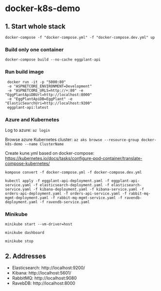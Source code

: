 # docker-k8s-demo

## 1. Start whole stack
`docker-compose -f "docker-compose.yml" -f "docker-compose.dev.yml" up`

### Build only one container
`docker-compose build --no-cache eggplant-api`

### Run build image
```
 docker run -it -p "5000:80" 
 -e "ASPNETCORE_ENVIRONMENT=Development" 
 -e "ASPNETCORE_URLS=http://+:80" -e "EggPlantApiDBUrl=http://localhost:8000" 
 -e "EggPlantApiDB=EggPlant" -e "ElasticSearchUri=http://localhost:9200" 
 eggplant-api:latest
```

### Azure and Kubernetes

Log to azure:
`az login`

Browse azure Kubernetes cluster:
`az aks browse --resource-group docker-k8s-demo --name ClusterName`

Create kune.yml based on docker-compose:
https://kubernetes.io/docs/tasks/configure-pod-container/translate-compose-kubernetes/

`kompose convert -f docker-compose.yml -f docker-compose.dev.yml`

```kubectl apply -f eggplant-api-deployment.yaml -f eggplant-api-service.yaml -f elasticsearch-deployment.yaml -f elasticsearch-service.yaml -f kibana-deployment.yaml -f kibana-service.yaml -f orders-api-deployment.yaml -f orders-api-service.yaml -f rabbit-mq-mgmt-deployment.yaml -f rabbit-mq-mgmt-service.yaml -f ravendb-deployment.yaml -f ravendb-service.yaml```

### Minikube

`minikube start --vm-driver=host`

`minikube dashboard`

`minikube stop`

## 2. Addresses
* Elasticsearch: http://localhost:9200/
* Kibana: http://localhost:5601/
* RabbitMQ: http://localhost:9080
* RavebDB: http://localhost:8000
